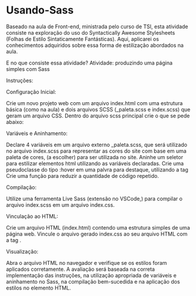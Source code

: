 # Usando-Sass
Baseado na aula de Front-end, ministrada pelo curso de TSI, esta atividade consiste na exploração do uso do Syntactically Awesome Stylesheets (Folhas de Estilo Sintaticamente Fantásticas). Aqui, aplicarei os conhecimentos adquiridos sobre essa forma de estilização abordados na aula.

 E no que consiste essa atividade? 
 Atividade: produzindo uma página simples com Sass

Instruções:

Configuração Inicial:

Crie um novo projeto web com um arquivo index.html  com uma estrutura básica (como na aula) e dois arquivos SCSS (_paleta.scss e index.scss) que geram um arquivo CSS. Dentro do arquivo scss principal crie o que se pede abaixo:

Variáveis e Aninhamento:

Declare 4 variáveis em um arquivo externo _paleta.scss, que será utilizado no arquivo index.scss para representar as cores do site com base em uma paleta de cores, (a escolher) para ser utilizada no site.
Aninhe um seletor para estilizar elementos html utilizando as variáveis declaradas.
Crie uma pseudoclasse do tipo :hover em uma palvra para destaque, utilizando a tag <span>
Crie uma função para reduzir a quantidade de código repetido.

Compilação:

Utilize uma ferramenta Live Sass (extensão no VSCode,) para compilar o arquivo index.scss em um arquivo index.css. 

Vinculação ao HTML:

Crie um arquivo HTML (index.html) contendo uma estrutura simples de uma página web.
Vincule o arquivo gerado index.css ao seu arquivo HTML com a tag <link>.

Visualização:

Abra o arquivo HTML no navegador e verifique se os estilos foram aplicados corretamente.
A avaliação será baseada na correta implementação das instruções, na utilização apropriada de variáveis e aninhamento no Sass, na compilação bem-sucedida e na aplicação dos estilos no elemento HTML.

